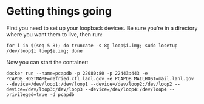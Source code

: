 Getting things going
====================

First you need to set up your loopback devices.
Be sure you're in a directory where you want them to live,
then run:

    for i in $(seq 5 8); do truncate -s 8g loop$i.img; sudo losetup /dev/loop$i loop$i.img; done
    

Now you can start the container:

    docker run --name=pcapdb -p 22080:80 -p 22443:443 -e PCAPDB_HOSTNAME=refried.cfl.lanl.gov -e PCAPDB_MAILHOST=mail.lanl.gov --device=/dev/loop1:/dev/loop1 --device=/dev/loop2:/dev/loop2 --device=/dev/loop3:/dev/loop3 --device=/dev/loop4:/dev/loop4 --privileged=true -d pcapdb
